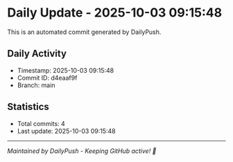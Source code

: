 # Daily Update - 2025-10-03 09:15:48

This is an automated commit generated by DailyPush.

## Daily Activity
- Timestamp: 2025-10-03 09:15:48
- Commit ID: d4eaaf9f
- Branch: main

## Statistics
- Total commits: 4
- Last update: 2025-10-03 09:15:48

---
*Maintained by DailyPush - Keeping GitHub active! 🚀*
